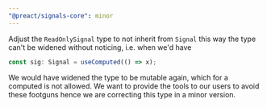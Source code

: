 ```yaml
---
"@preact/signals-core": minor
---
```


Adjust the `ReadOnlySignal` type to not inherit from `Signal`
this way the type can't be widened without noticing, i.e. when
we'd have

```js
const sig: Signal = useComputed(() => x);
```

We would have widened the type to be mutable again, which for
a computed is not allowed. We want to provide the tools to our
users to avoid these footguns hence we are correcting this type
in a minor version.
